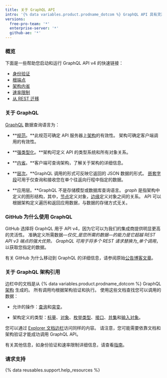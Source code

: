 ```yaml
---
title: 关于 GraphQL API
intro: '{% data variables.product.prodname_dotcom %} GraphQL API 具有灵活性，而且能够准确定义您要获取的数据。'
versions:
  free-pro-team: '*'
  enterprise-server: '*'
  github-ae: '*'
---
```


### 概览

下面是一些帮助您启动和运行 GraphQL API v4 的快速链接：

* [身份验证](/v4/guides/forming-calls/#authenticating-with-graphql)
* [根端点](/v4/guides/forming-calls/#the-graphql-endpoint)
* [架构内省](/v4/guides/intro-to-graphql/#discovering-the-graphql-api)
* [速率限制](/v4/guides/resource-limitations/)
* [从 REST 迁移](/v4/guides/migrating-from-rest)

### 关于 GraphQL

[GraphQL](https://graphql.github.io/) 数据查询语言为：

* **[规范](https://graphql.github.io/graphql-spec/June2018/)。**此规范可确定 API 服务器上[架构](/v4/guides/intro-to-graphql#schema)的有效性。 架构可确定客户端调用的有效性。

* **[强类型化](#about-the-graphql-schema-reference)。**架构可定义 API 的类型系统和所有对象关系。

* **[内省](/v4/guides/intro-to-graphql#discovering-the-graphql-api)。**客户端可查询架构，了解关于架构的详细信息。

* **[层次](/v4/guides/forming-calls)。**GraphQL 调用的形式可反映它返回的 JSON 数据的形式。 [嵌套字段](/v4/guides/migrating-from-rest/#example-nesting)可用于仅查询和接收您在单个往返向行程中指定的数据。

* **应用层。**GraphQL 不是存储模型或数据库查询语言。 _graph_ 是指架构中定义的图形结构，其中，[节点](/v4/guides/intro-to-graphql#node)定义对象，[边缘](/v4/guides/intro-to-graphql#edge)定义对象之间的关系。 API 可以根据架构定义遍历和返回应用数据，与数据的存储方式无关。

### GitHub 为什么使用 GraphQL

GitHub 选择将 GraphQL 用于 API v4，因为它可以为我们的集成商提供明显更高的灵活性。 准确定义所需数据&mdash;_仅仅_是您所需的数据&mdash;的能力是它超越 REST API v3 端点的强大优势。 GraphQL 可用于将多个 REST 请求替换为_单个调用_，以获取您指定的数据。

有关 GitHub 为什么移动到 GraphQL 的详细信息，请参阅原始[公告博客文章](https://githubengineering.com/the-github-graphql-api/)。

### 关于 GraphQL 架构引用

边栏中的文档是从 {% data variables.product.prodname_dotcom %} GraphQL [架构](/v4/guides/intro-to-graphql/#discovering-the-graphql-api) 生成的。 所有调用均根据架构验证和执行。 使用这些文档查找您可以调用的数据：

* 允许的操作：[查询](/v4/query)和[突变](/v4/mutation)。

* 架构定义的类型：[标量](/v4/scalar)、[对象](/v4/object)、[枚举类型](/v4/enum)、[接口](/v4/interface)、[并集](/v4/union)和[输入对象](/v4/input_object)。

您可以通过 [Explorer 文档边栏](/v4/guides/using-the-explorer#accessing-the-sidebar-docs)访问同样的内容。 请注意，您可能需要依靠文档和架构验证才能成功调用 GraphQL API。

有关其他信息，如身份验证和速率限制详细信息，请查看[指南](/v4/guides)。

### 请求支持

{% data reusables.support.help_resources %}
